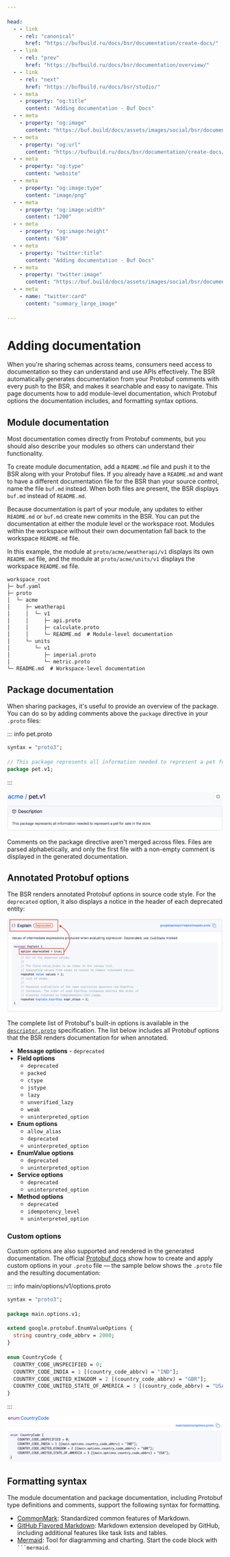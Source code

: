 ```yaml
---

head:
  - - link
    - rel: "canonical"
      href: "https://bufbuild.ru/docs/bsr/documentation/create-docs/"
  - - link
    - rel: "prev"
      href: "https://bufbuild.ru/docs/bsr/documentation/overview/"
  - - link
    - rel: "next"
      href: "https://bufbuild.ru/docs/bsr/studio/"
  - - meta
    - property: "og:title"
      content: "Adding documentation - Buf Docs"
  - - meta
    - property: "og:image"
      content: "https://buf.build/docs/assets/images/social/bsr/documentation/create-docs.png"
  - - meta
    - property: "og:url"
      content: "https://bufbuild.ru/docs/bsr/documentation/create-docs/"
  - - meta
    - property: "og:type"
      content: "website"
  - - meta
    - property: "og:image:type"
      content: "image/png"
  - - meta
    - property: "og:image:width"
      content: "1200"
  - - meta
    - property: "og:image:height"
      content: "630"
  - - meta
    - property: "twitter:title"
      content: "Adding documentation - Buf Docs"
  - - meta
    - property: "twitter:image"
      content: "https://buf.build/docs/assets/images/social/bsr/documentation/create-docs.png"
  - - meta
    - name: "twitter:card"
      content: "summary_large_image"

---
```


# Adding documentation

When you're sharing schemas across teams, consumers need access to documentation so they can understand and use APIs effectively. The BSR automatically generates documentation from your Protobuf comments with every push to the BSR, and makes it searchable and easy to navigate. This page documents how to add module-level documentation, which Protobuf options the documentation includes, and formatting syntax options.

## Module documentation

Most documentation comes directly from Protobuf comments, but you should also describe your modules so others can understand their functionality.

To create module documentation, add a `README.md` file and push it to the BSR along with your Protobuf files. If you already have a `README.md` and want to have a different documentation file for the BSR than your source control, name the file `buf.md` instead. When both files are present, the BSR displays `buf.md` instead of `README.md`.

Because documentation is part of your module, any updates to either `README.md` or `buf.md` create new commits in the BSR. You can put the documentation at either the module level or the workspace root. Modules within the workspace without their own documentation fall back to the workspace `README.md` file.

In this example, the module at `proto/acme/weatherapi/v1` displays its own `README.md` file, and the module at `proto/acme/units/v1` displays the workspace `README.md` file.

```text{9,14}
workspace_root
├─ buf.yaml
├─ proto
│  └─ acme
│     ├─ weatherapi
│     │  └─ v1
│     │     ├─ api.proto
│     │     ├─ calculate.proto
│     │     └─ README.md  # Module-level documentation
│     └─ units
│        └─ v1
│           ├─ imperial.proto
│           └─ metric.proto
└─ README.md  # Workspace-level documentation
```

## Package documentation

When sharing packages, it's useful to provide an overview of the package. You can do so by adding comments above the `package` directive in your `.proto` files:

::: info pet.proto

```protobuf
syntax = "proto3";

// This package represents all information needed to represent a pet for sale in the store.
package pet.v1;
```

:::

![Package docs](../../../images/bsr/docs-package.png)

Comments on the package directive aren't merged across files. Files are parsed alphabetically, and only the first file with a non-empty comment is displayed in the generated documentation.

## Annotated Protobuf options

The BSR renders annotated Protobuf options in source code style. For the `deprecated` option, it also displays a notice in the header of each deprecated entity:

![Deprecation notice](../../../images/bsr/docs-deprecated-source.png)

The complete list of Protobuf's built-in options is available in the [`descriptor.proto`](https://github.com/protocolbuffers/protobuf/blob/main/src/google/protobuf/descriptor.proto#L431) specification. The list below includes all Protobuf options that the BSR renders documentation for when annotated.

- **Message options** - `deprecated`
- **Field options**
  - `deprecated`
  - `packed`
  - `ctype`
  - `jstype`
  - `lazy`
  - `unverified_lazy`
  - `weak`
  - `uninterpreted_option`
- **Enum options**
  - `allow_alias`
  - `deprecated`
  - `uninterpreted_option`
- **EnumValue options**
  - `deprecated`
  - `uninterpreted_option`
- **Service options**
  - `deprecated`
  - `uninterpreted_option`
- **Method options**
  - `deprecated`
  - `idempotency_level`
  - `uninterpreted_option`

### Custom options

Custom options are also supported and rendered in the generated documentation. The official [Protobuf docs](https://protobuf.dev/programming-guides/proto3/#customoptions) show how to create and apply custom options in your `.proto` file — the sample below shows the `.proto` file and the resulting documentation:

::: info main/options/v1/options.proto

```protobuf
syntax = "proto3";

package main.options.v1;

extend google.protobuf.EnumValueOptions {
  string country_code_abbrv = 2000;
}

enum CountryCode {
  COUNTRY_CODE_UNSPECIFIED = 0;
  COUNTRY_CODE_INDIA = 1 [(country_code_abbrv) = "IND"];
  COUNTRY_CODE_UNITED_KINGDOM = 2 [(country_code_abbrv) = "GBR"];
  COUNTRY_CODE_UNITED_STATE_OF_AMERICA = 3 [(country_code_abbrv) = "USA"];
}
```

:::

![Enum docs](../../../images/bsr/docs-generated-enum.png)

## Formatting syntax

The module documentation and package documentation, including Protobuf type definitions and comments, support the following syntax for formatting.

- [CommonMark](https://commonmark.org/help/): Standardized common features of Markdown.
- [GitHub Flavored Markdown](https://github.github.com/gfm/): Markdown extension developed by GitHub, including additional features like task lists and tables.
- [Mermaid](https://mermaid.js.org/intro/syntax-reference.html): Tool for diagramming and charting. Start the code block with ` ```mermaid `.

